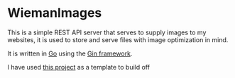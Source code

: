 # WiemanImages

This is a simple REST API server that serves to supply images to my websites, it is used to store and serve files with image optimization in mind.

It is written in [Go](https://go.dev/) using the [Gin framework](https://gin-gonic.com/docs/).

I have used [this project](https://github.com/velopert/gin-rest-api-sample) as a template to build off
